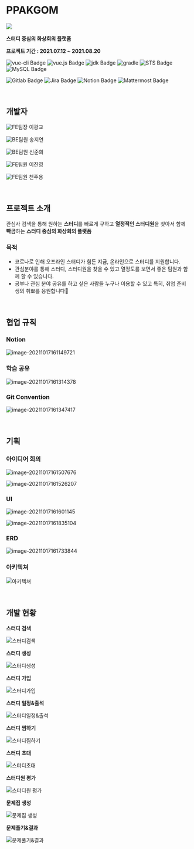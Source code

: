 # PPAKGOM
<img src="README.assets/image-20211017145130132.png" align="left">

<br>

**스터디 중심의 화상회의 플랫폼**

**프로젝트 기간 : 2021.07.12 ~ 2021.08.20**

![vue-cli Badge](https://img.shields.io/badge/vue--cli-4.5.13-brightgreen?style=flat) ![vue.js Badge](https://img.shields.io/badge/vue.js-3.0-brightgreen?style=flat) ![jdk Badge](https://img.shields.io/badge/jdk-1.8-green?style=flat) ![gradle](https://img.shields.io/badge/gradle-6.7-green?style=flat) ![STS Badge](https://img.shields.io/badge/STS-3.9.14-green?styl=flat) ![MySQL Badge](https://img.shields.io/badge/MySQL-8.0.23-blue?style=flat)

![Gitlab Badge](https://img.shields.io/static/v1?label=&message=Gitlab&color=red) ![Jira Badge](https://img.shields.io/static/v1?label=&message=Jira&color=blue) ![Notion Badge](https://img.shields.io/static/v1?label=&message=Notion&color=yellow) ![Mattermost Badge](https://img.shields.io/static/v1?label=&message=Mattermost&color=5DADE2)

<br>

## 개발자

![FE](https://render.githubusercontent.com/render/math?math={\color{green}\textbf{FE}})팀장 이광교

![BE](https://render.githubusercontent.com/render/math?math={\color{red}\textbf{BE}})팀원 송지연

![BE](https://render.githubusercontent.com/render/math?math={\color{red}\textbf{BE}})팀원 신준희

![FE](https://render.githubusercontent.com/render/math?math={\color{green}\textbf{FE}})팀원 이진영

![FE](https://render.githubusercontent.com/render/math?math={\color{green}\textbf{FE}})팀원 천주용

<br>

## 프로젝트 소개

관심사 검색을 통해 원하는 **스터디**를 빠르게 구하고 **열정적인 스터디원**을 찾아서 함께 **빡곰**하는 **스터디 중심의 화상회의 플랫폼**

### 목적

- 코로나로 인해 오프라인 스터디가 힘든 지금, 온라인으로 스터디를 지원합니다.
- 관심분야를 통해 스터디, 스터디원을 찾을 수 있고 열정도를 보면서 좋은 팀원과 함께 할 수 있습니다.
- 공부나 관심 분야 공유를 하고 싶은 사람들 누구나 이용할 수 있고 특히, 취업 준비생의 취뽀를 응원합니다🙂

<br>

## 협업 규칙

### Notion

![image-20211017161149721](README.assets/image-20211017161149721.png)

### 학습 공유

![image-20211017161314378](README.assets/image-20211017161314378.png)

### Git Convention

![image-20211017161347417](README.assets/image-20211017161347417.png)

<br>

## 기획

### 아이디어 회의

![image-20211017161507676](README.assets/image-20211017161507676.png)

![image-20211017161526207](README.assets/image-20211017161526207.png)

### UI

![image-20211017161601145](README.assets/image-20211017161601145.png)

![image-20211017161835104](README.assets/image-20211017161835104.png)

### ERD

![image-20211017161733844](README.assets/image-20211017161733844.png)

### 아키텍쳐

![아키텍쳐](README.assets/아키텍쳐.png)

<br>

## 개발 현황

**스터디 검색**

![스터디검색](README.assets/스터디검색.gif)

**스터디 생성**

![스터디생성](README.assets/스터디생성.gif)

**스터디 가입**

![스터디가입](README.assets/스터디가입.gif)

**스터디 일정&출석**

![스터디일정&출석](README.assets/스터디일정&출석.gif)

**스터디 찜하기**

![스터디찜하기](README.assets/스터디찜하기.gif)

**스터디 초대**

![스터디초대](README.assets/스터디초대.gif)

**스터디원 평가**

![스터디원 평가](README.assets/스터디원평가.gif)

**문제집 생성**

![문제집 생성](README.assets/문제집생성.gif)

**문제풀기&결과**

![문제풀기&결과](README.assets/문제풀기&결과.gif)

<br>

